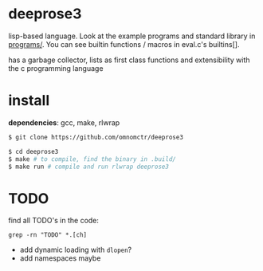 # deeprose3

lisp-based language. Look at the example programs and standard library in [programs/](https://github.com/omnomctr/deeprose3/tree/main/programs).
You can see builtin functions / macros in eval.c's builtins[].

has a garbage collector, lists as first class functions and extensibility with the c programming language

# install

**dependencies**: gcc, make, rlwrap

```sh
$ git clone https://github.com/omnomctr/deeprose3

$ cd deeprose3
$ make # to compile, find the binary in .build/
$ make run # compile and run rlwrap deeprose3 
```

# TODO
find all TODO's in the code:
```ch
grep -rn "TODO" *.[ch]
```
* add dynamic loading with `dlopen`?
* add namespaces maybe
